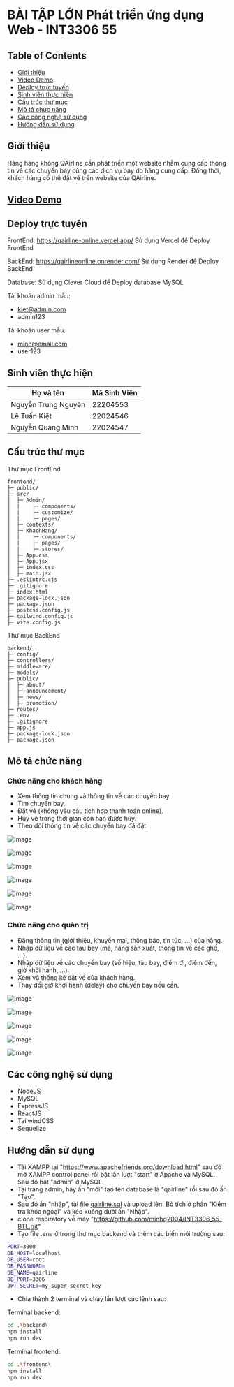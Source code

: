# BÀI TẬP LỚN Phát triển ứng dụng Web - INT3306 55

## Table of Contents

- [Giới thiệu](#giới-thiệu)
- [Video Demo](#video-demo)
- [Deploy trực tuyến](#deploy-trực-tuyến)
- [Sinh viên thực hiện](#sinh-viên-thực-hiện)
- [Cấu trúc thư mục](#cấu-trúc-thư-mục)
- [Mô tả chức năng](#mô-tả-chức-năng)
- [Các công nghệ sử dụng](#các-công-nghệ-sử-dụng)
- [Hướng dẫn sử dụng](#hướng-dẫn-sử-dụng)

## Giới thiệu

Hãng hàng không QAirline cần phát triển một website nhằm cung cấp thông tin về các chuyến bay cùng các dịch vụ bay do hãng cung cấp. Đồng thời, khách hàng có thể đặt vé trên website của QAirline.

## [Video Demo]()

## Deploy trực tuyến

FrontEnd: https://qairline-online.vercel.app/
Sử dụng Vercel để Deploy FrontEnd

BackEnd: https://qairlineonline.onrender.com/
Sử dụng Render để Deploy BackEnd

Database: Sử dụng Clever Cloud để Deploy database MySQL

Tài khoản admin mẫu:
- kiet@admin.com
- admin123

Tài khoản user mẫu:
- minh@email.com
- user123

## Sinh viên thực hiện

| Họ và tên           | Mã Sinh Viên |
| ------------------- | ------------ |
| Nguyễn Trung Nguyên | 22204553     |
| Lê Tuấn Kiệt        | 22024546     |
| Nguyễn Quang Minh   | 22024547     |

## Cấu trúc thư mục

Thư mục FrontEnd

```
frontend/
├─ public/
├─ src/
│  ├─ Admin/
│  |	├─ components/
│  |	├─ customize/
│  |	├─ pages/
│  ├─ contexts/
│  ├─ KhachHang/
│  |	├─ components/
│  |	├─ pages/
│  |	├─ stores/
│  ├─ App.css
│  ├─ App.jsx
│  ├─ index.css
│  ├─ main.jsx
├─ .eslintrc.cjs
├─ .gitignore
├─ index.html
├─ package-lock.json
├─ package.json
├─ postcss.config.js
├─ tailwind.config.js
├─ vite.config.js
```

Thư mục BackEnd

```
backend/
├─ config/
├─ controllers/
├─ middleware/
├─ models/
├─ public/
│  ├─ about/
│  ├─ announcement/
│  ├─ news/
│  ├─ promotion/
├─ routes/
├─ .env
├─ .gitignore
├─ app.js
├─ package-lock.json
├─ package.json
```

## Mô tả chức năng

### Chức năng cho khách hàng

- Xem thông tin chung và thông tin về các chuyến bay.
- Tìm chuyến bay.
- Đặt vé (không yêu cầu tích hợp thanh toán online).
- Hủy vé trong thời gian còn hạn được hủy.
- Theo dõi thông tin về các chuyến bay đã đặt.

![image](https://github.com/user-attachments/assets/c1a3fe4d-908f-4b59-a8cf-bbfb9faee278)

![image](https://github.com/user-attachments/assets/363ba3ef-1873-42e3-ac0e-9a0944197a6e)

![image](https://github.com/user-attachments/assets/a5f5a802-f4f7-44dd-941e-660228d217ed)

![image](https://github.com/user-attachments/assets/60ef7a87-5db5-4f09-afe8-46fcef055a44)

![image](https://github.com/user-attachments/assets/8a2976ca-e908-40a9-b931-3e28987cea97)

![image](https://github.com/user-attachments/assets/3ae8d3d0-74d0-4b0d-aa19-ec7dc9482571)

### Chức năng cho quản trị

- Đăng thông tin (giới thiệu, khuyến mại, thông báo, tin tức, ...) của hãng.
- Nhập dữ liệu về các tàu bay (mã, hãng sản xuất, thông tin về các ghế, ...).
- Nhập dữ liệu về các chuyến bay (số hiệu, tàu bay, điểm đi, điểm đến, giờ khởi hành, ...).
- Xem và thống kê đặt vé của khách hàng.
- Thay đổi giờ khởi hành (delay) cho chuyến bay nếu cần.

![image](https://github.com/user-attachments/assets/9e331df0-58b6-4a06-b9f1-64a378d1da90)

![image](https://github.com/user-attachments/assets/303887a6-8cd8-4b31-8b6c-4044a896ece6)

![image](https://github.com/user-attachments/assets/414b2436-19a0-45c8-a43e-786b017284fe)

![image](https://github.com/user-attachments/assets/a6b98bc7-f444-408b-bce1-a74776b50ce1)

![image](https://github.com/user-attachments/assets/19f73802-95e8-40f0-b4f3-247b9998cf05)

## Các công nghệ sử dụng

- NodeJS
- MySQL
- ExpressJS
- ReactJS
- TailwindCSS
- Sequelize

## Hướng dẫn sử dụng

- Tải XAMPP tại "https://www.apachefriends.org/download.html" sau đó mở XAMPP control panel rồi bật lần lượt "start" ở Apache và MySQL. Sau đó bật "admin" ở MySQL.
- Tại trang admin, hãy ấn "mới" tạo tên database là "qairline" rồi sau đó ấn "Tạo".
- Sau đó ấn "nhập", tải file [qairline.sql](backend/config/qairline.sql) và upload lên. Bỏ tích ở phần "Kiểm tra khóa ngoại" và kéo xuống dưới ấn "Nhập".
- clone respiratory về máy "https://github.com/minhq2004/INT3306_55-BTL.git".
- Tạo file .env ở trong thư mục backend và thêm các biến môi trường sau:

```bash
PORT=3000
DB_HOST=localhost
DB_USER=root
DB_PASSWORD=
DB_NAME=qairline
DB_PORT=3306
JWT_SECRET=my_super_secret_key
```

- Chia thành 2 terminal và chạy lần lượt các lệnh sau:

Terminal backend:

```bash
cd .\backend\
npm install
npm run dev
```

Terminal frontend:

```bash
cd .\frontend\
npm install
npm run dev
```
